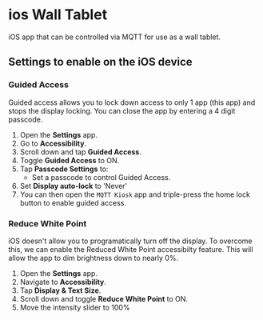 # ios Wall Tablet
iOS app that can be controlled via MQTT for use as a wall tablet.


## Settings to enable on the iOS device
### Guided Access
Guided access allows you to lock down access to only 1 app (this app) and stops the display locking. You can close the app by entering a 4 digit passcode.

1. Open the **Settings** app.
2. Go to **Accessibility**.
3. Scroll down and tap **Guided Access**.
4. Toggle **Guided Access** to ON.
5. Tap **Passcode Settings** to:
   - Set a passcode to control Guided Access.
6. Set **Display auto-lock** to 'Never'
7. You can then open the `MQTT Kiosk` app and triple-press the home lock button to enable guided access.

### Reduce White Point
iOS doesn't allow you to programatically turn off the display. To overcome this, we can enable the Reduced White Point accessibilty feature. This will allow the app to dim brightness down to nearly 0%.

1. Open the **Settings** app.
2. Navigate to **Accessibility**.
3. Tap **Display & Text Size**.
4. Scroll down and toggle **Reduce White Point** to ON.
5. Move the intensity slider to 100%

